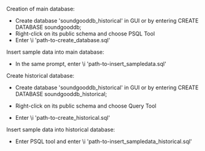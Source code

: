 Creation of main database:

- Create database 'soundgooddb_historical' in GUI or by entering CREATE DATABASE soundgooddb;
- Right-click on its public schema and choose PSQL Tool
- Enter \i 'path-to-create_database.sql'


Insert sample data into main database:

- In the same prompt, enter \i 'path-to-insert_sampledata.sql'


Create historical database:

- Create database 'soundgooddb_historical' in GUI or by entering CREATE DATABASE soundgooddb_historical;

- Right-click on its public schema and choose Query Tool


- Enter \i 'path-to-create_historical.sql'

Insert sample data into historical database:

- Enter PSQL tool and enter \i 'path-to-insert_sampledata_historical.sql'








